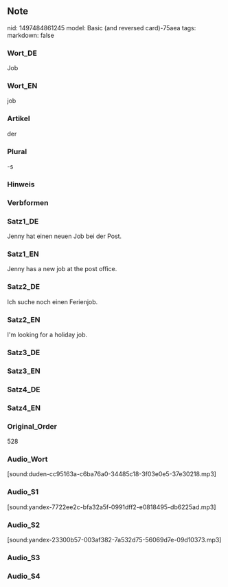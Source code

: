 ## Note
nid: 1497484861245
model: Basic (and reversed card)-75aea
tags: 
markdown: false

### Wort_DE
Job

### Wort_EN
job

### Artikel
der

### Plural
-s

### Hinweis


### Verbformen


### Satz1_DE
Jenny hat einen neuen Job bei der Post.

### Satz1_EN
Jenny has a new job at the post office.

### Satz2_DE
Ich suche noch einen Ferienjob.

### Satz2_EN
I'm looking for a holiday job.

### Satz3_DE


### Satz3_EN


### Satz4_DE


### Satz4_EN


### Original_Order
528

### Audio_Wort
[sound:duden-cc95163a-c6ba76a0-34485c18-3f03e0e5-37e30218.mp3]

### Audio_S1
[sound:yandex-7722ee2c-bfa32a5f-0991dff2-e0818495-db6225ad.mp3]

### Audio_S2
[sound:yandex-23300b57-003af382-7a532d75-56069d7e-09d10373.mp3]

### Audio_S3


### Audio_S4

